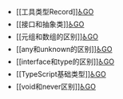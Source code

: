 - [[工具类型Record]][♿GO](./工具类型Record.md.md)
- [[接口和抽象类]][♿GO](./接口和抽象类.md.md)
- [[元组和数组的区别]][♿GO](./元组和数组的区别.md.md)
- [[any和unknown的区别]][♿GO](./any和unknown的区别.md.md)
- [[interface和type的区别]][♿GO](./interface和type的区别.md.md)
- [[TypeScript基础类型]][♿GO](./TypeScript基础类型.md.md)
- [[void和never区别]][♿GO](./void和never区别.md.md)
